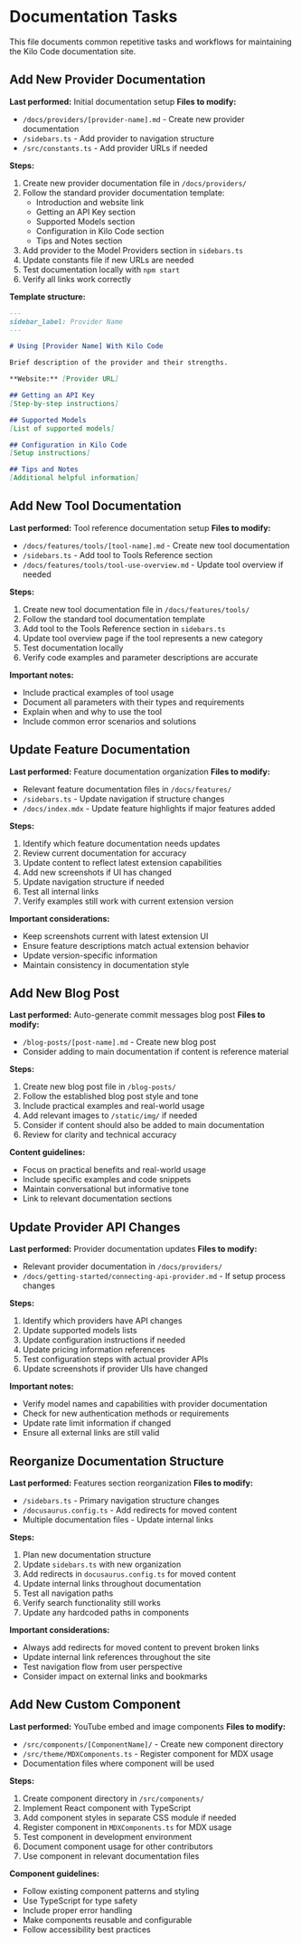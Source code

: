 # Documentation Tasks

This file documents common repetitive tasks and workflows for maintaining the Kilo Code documentation site.

## Add New Provider Documentation

**Last performed:** Initial documentation setup
**Files to modify:**
- `/docs/providers/[provider-name].md` - Create new provider documentation
- `/sidebars.ts` - Add provider to navigation structure
- `/src/constants.ts` - Add provider URLs if needed

**Steps:**
1. Create new provider documentation file in `/docs/providers/`
2. Follow the standard provider documentation template:
   - Introduction and website link
   - Getting an API Key section
   - Supported Models section
   - Configuration in Kilo Code section
   - Tips and Notes section
3. Add provider to the Model Providers section in `sidebars.ts`
4. Update constants file if new URLs are needed
5. Test documentation locally with `npm start`
6. Verify all links work correctly

**Template structure:**
```markdown
---
sidebar_label: Provider Name
---

# Using [Provider Name] With Kilo Code

Brief description of the provider and their strengths.

**Website:** [Provider URL]

## Getting an API Key
[Step-by-step instructions]

## Supported Models
[List of supported models]

## Configuration in Kilo Code
[Setup instructions]

## Tips and Notes
[Additional helpful information]
```

## Add New Tool Documentation

**Last performed:** Tool reference documentation setup
**Files to modify:**
- `/docs/features/tools/[tool-name].md` - Create new tool documentation
- `/sidebars.ts` - Add tool to Tools Reference section
- `/docs/features/tools/tool-use-overview.md` - Update tool overview if needed

**Steps:**
1. Create new tool documentation file in `/docs/features/tools/`
2. Follow the standard tool documentation template
3. Add tool to the Tools Reference section in `sidebars.ts`
4. Update tool overview page if the tool represents a new category
5. Test documentation locally
6. Verify code examples and parameter descriptions are accurate

**Important notes:**
- Include practical examples of tool usage
- Document all parameters with their types and requirements
- Explain when and why to use the tool
- Include common error scenarios and solutions

## Update Feature Documentation

**Last performed:** Feature documentation organization
**Files to modify:**
- Relevant feature documentation files in `/docs/features/`
- `/sidebars.ts` - Update navigation if structure changes
- `/docs/index.mdx` - Update feature highlights if major features added

**Steps:**
1. Identify which feature documentation needs updates
2. Review current documentation for accuracy
3. Update content to reflect latest extension capabilities
4. Add new screenshots if UI has changed
5. Update navigation structure if needed
6. Test all internal links
7. Verify examples still work with current extension version

**Important considerations:**
- Keep screenshots current with latest extension UI
- Ensure feature descriptions match actual extension behavior
- Update version-specific information
- Maintain consistency in documentation style

## Add New Blog Post

**Last performed:** Auto-generate commit messages blog post
**Files to modify:**
- `/blog-posts/[post-name].md` - Create new blog post
- Consider adding to main documentation if content is reference material

**Steps:**
1. Create new blog post file in `/blog-posts/`
2. Follow the established blog post style and tone
3. Include practical examples and real-world usage
4. Add relevant images to `/static/img/` if needed
5. Consider if content should also be added to main documentation
6. Review for clarity and technical accuracy

**Content guidelines:**
- Focus on practical benefits and real-world usage
- Include specific examples and code snippets
- Maintain conversational but informative tone
- Link to relevant documentation sections

## Update Provider API Changes

**Last performed:** Provider documentation updates
**Files to modify:**
- Relevant provider documentation in `/docs/providers/`
- `/docs/getting-started/connecting-api-provider.md` - If setup process changes

**Steps:**
1. Identify which providers have API changes
2. Update supported models lists
3. Update configuration instructions if needed
4. Update pricing information references
5. Test configuration steps with actual provider APIs
6. Update screenshots if provider UIs have changed

**Important notes:**
- Verify model names and capabilities with provider documentation
- Check for new authentication methods or requirements
- Update rate limit information if changed
- Ensure all external links are still valid

## Reorganize Documentation Structure

**Last performed:** Features section reorganization
**Files to modify:**
- `/sidebars.ts` - Primary navigation structure changes
- `/docusaurus.config.ts` - Add redirects for moved content
- Multiple documentation files - Update internal links

**Steps:**
1. Plan new documentation structure
2. Update `sidebars.ts` with new organization
3. Add redirects in `docusaurus.config.ts` for moved content
4. Update internal links throughout documentation
5. Test all navigation paths
6. Verify search functionality still works
7. Update any hardcoded paths in components

**Important considerations:**
- Always add redirects for moved content to prevent broken links
- Update internal link references throughout the site
- Test navigation flow from user perspective
- Consider impact on external links and bookmarks

## Add New Custom Component

**Last performed:** YouTube embed and image components
**Files to modify:**
- `/src/components/[ComponentName]/` - Create new component directory
- `/src/theme/MDXComponents.ts` - Register component for MDX usage
- Documentation files where component will be used

**Steps:**
1. Create component directory in `/src/components/`
2. Implement React component with TypeScript
3. Add component styles in separate CSS module if needed
4. Register component in `MDXComponents.ts` for MDX usage
5. Test component in development environment
6. Document component usage for other contributors
7. Use component in relevant documentation files

**Component guidelines:**
- Follow existing component patterns and styling
- Use TypeScript for type safety
- Include proper error handling
- Make components reusable and configurable
- Follow accessibility best practices